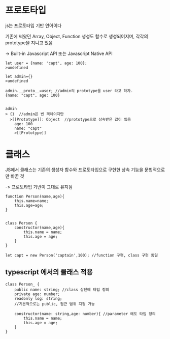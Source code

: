 # 프로토타입
js는 프로토타입 기반 언어이다

기존에 써왔던 Array, Object, Function 생성도 함수로 생성되어지며, 각각의 prototype을 지니고 있음

-> Built-in Javascript API 또는 Javascript Native API

```
let user = {name: 'capt', age: 100};
>undefined

let admin={}
>undefined

admin.__proto__=user; //admin의 prototype을 user 라고 하자.
{name: "capt", age: 100}


admin
> {}  //admin은 빈 객체이지만
  >[[Prototype]]: Object  //prototype으로 상속받은 값이 있음
    age: 100
    name: "capt"
    >[[Prototype]]
```

# 클래스
JS에서 클래스는 기존의 생성자 함수와 프로토타입으로 구현한 상속 기능을 문법적으로만 바꾼 것

-> 프로토타입 기반이 그대로 유지됨

```
function Person(name,age){
    this.name=name;
    this.age=age;
}


class Person {
    constructor(name,age){
        this.name = name;
        this.age = age;
    }
}

let capt = new Person('captain',100); //function 구현, class 구현 동일

```

## typescript 에서의 클래스 적용

```
class Person_ {
    public name: string; //class 상단에 타입 정의
    private age: number;
    readonly log: string;
    //기본적으로는 public, 접근 범위 지정 가능

    constructor(name: string,age: number){ //parameter 에도 타입 정의
        this.name = name;
        this.age = age;
    }
}
```
